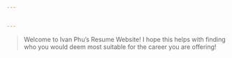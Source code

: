 ```yaml
---


---
```


<blockquote>
<p>Welcome to Ivan Phu’s Resume Website! I hope this helps with finding who you would deem most suitable for the career you are offering!</p>
</blockquote>

